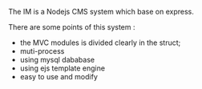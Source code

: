 <p>The IM is a Nodejs CMS system which base on express.</p>
<p>There are some points of this system :</p>
<ul>
	<li>the MVC modules is divided clearly in the struct;</li>
	<li>muti-process</li>
	<li>using mysql dababase</li>
	<li>using ejs template engine</li>
	<li>easy to use and modify</li>
<ul>




